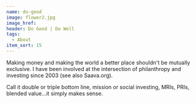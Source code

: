 ```yaml
---
name: do-good
image: flower2.jpg
image_href: 
header: Do Good | Do Well
tags:
  - About
item_sort: 15
---
```

Making money and making the world a better place shouldn't be mutually exclusive. I have been involved at the intersection of philanthropy and investing since 2003 (see also Saava.org).

Call it double or triple bottom line, mission or social investing, MRIs, PRIs, blended value...it simply makes sense.
